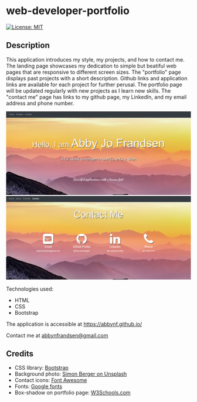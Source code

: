 # web-developer-portfolio
[![License: MIT](https://img.shields.io/badge/License-MIT-yellow.svg)](https://opensource.org/licenses/MIT)

## Description
This application introduces my style, my projects, and how to contact me. The landing page showcases my dedication to simple but beatiful web pages that are responsive to different screen sizes. The "portfolio" page displays past projects with a short description. Github links and application links are available for each project for further perusal. The portfolio page will be updated regularly with new projects as I learn new skills. The "contact me" page has links to my github page, my LinkedIn, and my email address and phone number. 

![Screenshot of the landing page](assets/img/landingpage.png)
![Screenshot of contact page](assets/img/contact-me.png)

Technologies used:
- HTML
- CSS
- Bootstrap

The application is accessible at https://abbynf.github.io/

Contact me at abbynfrandsen@gmail.com

## Credits
- CSS library: [Bootstrap](https://getbootstrap.com/)
- Background photo: [Simon Berger on Unsplash](https://unsplash.com/@8moments)
- Contact icons: [Font Awesome](https://fontawesome.com/)
- Fonts: [Google fonts](https://fonts.google.com/)
- Box-shadow on portfolio page: [W3Schools.com](https://www.w3schools.com/css/css3_shadows_box.asp/)